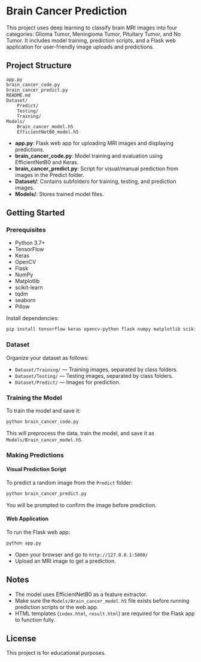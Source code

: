 # Brain Cancer Prediction

This project uses deep learning to classify brain MRI images into four categories: Glioma Tumor, Meningioma Tumor, Pituitary Tumor, and No Tumor. It includes model training, prediction scripts, and a Flask web application for user-friendly image uploads and predictions.

## Project Structure

```
app.py
brain_cancer_code.py
brain_cancer_predict.py
README.md
Dataset/
    Predict/
    Testing/
    Training/
Models/
    Brain_cancer_model.h5
    EfficientNetB0_model.h5
```

- **app.py**: Flask web app for uploading MRI images and displaying predictions.
- **brain_cancer_code.py**: Model training and evaluation using EfficientNetB0 and Keras.
- **brain_cancer_predict.py**: Script for visual/manual prediction from images in the Predict folder.
- **Dataset/**: Contains subfolders for training, testing, and prediction images.
- **Models/**: Stores trained model files.

## Getting Started

### Prerequisites

- Python 3.7+
- TensorFlow
- Keras
- OpenCV
- Flask
- NumPy
- Matplotlib
- scikit-learn
- tqdm
- seaborn
- Pillow

Install dependencies:
```sh
pip install tensorflow keras opencv-python flask numpy matplotlib scikit-learn tqdm seaborn pillow
```

### Dataset

Organize your dataset as follows:
- `Dataset/Training/` — Training images, separated by class folders.
- `Dataset/Testing/` — Testing images, separated by class folders.
- `Dataset/Predict/` — Images for prediction.

### Training the Model

To train the model and save it:
```sh
python brain_cancer_code.py
```
This will preprocess the data, train the model, and save it as `Models/Brain_cancer_model.h5`.

### Making Predictions

#### Visual Prediction Script

To predict a random image from the `Predict` folder:
```sh
python brain_cancer_predict.py
```
You will be prompted to confirm the image before prediction.

#### Web Application

To run the Flask web app:
```sh
python app.py
```
- Open your browser and go to `http://127.0.0.1:5000/`
- Upload an MRI image to get a prediction.

## Notes

- The model uses EfficientNetB0 as a feature extractor.
- Make sure the `Models/Brain_cancer_model.h5` file exists before running prediction scripts or the web app.
- HTML templates (`index.html`, `result.html`) are required for the Flask app to function fully.

## License

This project is for educational purposes.
